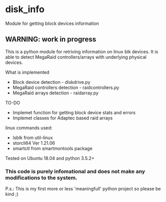 # disk_info
Module for getting block devices information 

## WARNING: work in progress ##

This is a python module for retriving information on linux blk devices. It is able to detect MegaRaid controllers/arrays with underlying physical devices.

What is implemented
* Block device detection - diskdrive.py
* MegaRaid controllers detection - raidcontrollers.py
* MegaRaid arrays detection - raidarray.py

TO-DO
* Implemet function for getting block device stats and errors
* Implemet classes for Adaptec based raid arrays

linux commands used:
* lsblk from util-linux
* storcli64 Ver 1.21.06
* smartctl from smartmontools package

Tested on Ubuntu 18.04 and python 3.5.2+

### This code is purely infomational and does not make any modifications to the system. ###

P.s.: This is my first more or less 'meaningfull' python project so please be kind ;)
